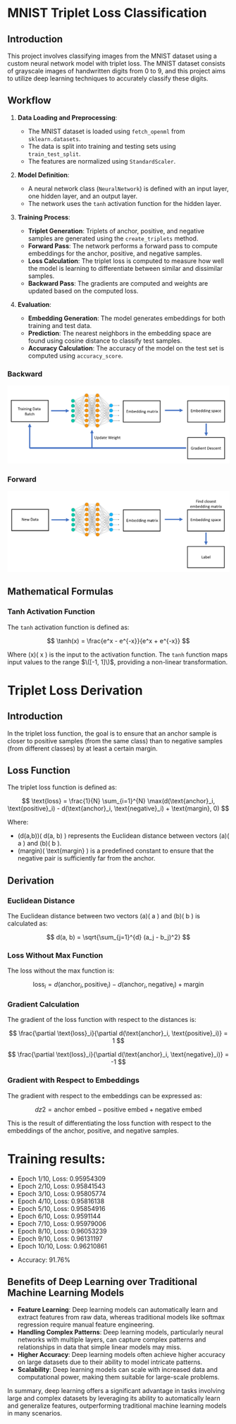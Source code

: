 # MNIST Triplet Loss Classification

## Introduction

This project involves classifying images from the MNIST dataset using a custom neural network model with triplet loss. The MNIST dataset consists of grayscale images of handwritten digits from 0 to 9, and this project aims to utilize deep learning techniques to accurately classify these digits.

## Workflow

1. **Data Loading and Preprocessing**:
   - The MNIST dataset is loaded using `fetch_openml` from `sklearn.datasets`.
   - The data is split into training and testing sets using `train_test_split`.
   - The features are normalized using `StandardScaler`.

2. **Model Definition**:
   - A neural network class (`NeuralNetwork`) is defined with an input layer, one hidden layer, and an output layer.
   - The network uses the `tanh` activation function for the hidden layer.

3. **Training Process**:
   - **Triplet Generation**: Triplets of anchor, positive, and negative samples are generated using the `create_triplets` method.
   - **Forward Pass**: The network performs a forward pass to compute embeddings for the anchor, positive, and negative samples.
   - **Loss Calculation**: The triplet loss is computed to measure how well the model is learning to differentiate between similar and dissimilar samples.
   - **Backward Pass**: The gradients are computed and weights are updated based on the computed loss.

4. **Evaluation**:
   - **Embedding Generation**: The model generates embeddings for both training and test data.
   - **Prediction**: The nearest neighbors in the embedding space are found using cosine distance to classify test samples.
   - **Accuracy Calculation**: The accuracy of the model on the test set is computed using `accuracy_score`.

### Backward
![Alt text](Back_ward.png)

### Forward 
![Alt text](Forward.png)
## Mathematical Formulas

### Tanh Activation Function

The `tanh` activation function is defined as:

$$
\tanh(x) = \frac{e^x - e^{-x}}{e^x + e^{-x}}
$$

Where \(x\)\( x \) is the input to the activation function. The `tanh` function maps input values to the range $\([-1, 1]\)$, providing a non-linear transformation.



# Triplet Loss Derivation

## Introduction

In the triplet loss function, the goal is to ensure that an anchor sample is closer to positive samples (from the same class) than to negative samples (from different classes) by at least a certain margin. 

## Loss Function

The triplet loss function is defined as:

$$
\text{loss} = \frac{1}{N} \sum_{i=1}^{N} \max(d(\text{anchor}_i, \text{positive}_i) - d(\text{anchor}_i, \text{negative}_i) + \text{margin}, 0)
$$

Where:
- \(d(a,b)\)\( d(a, b) \) represents the Euclidean distance between vectors \(a\)\( a \) and \(b\)\( b \).
- \(margin\)\( \text{margin} \) is a predefined constant to ensure that the negative pair is sufficiently far from the anchor.

## Derivation

### Euclidean Distance

The Euclidean distance between two vectors \(a\)\( a \) and \(b\)\( b \) is calculated as:

$$
d(a, b) = \sqrt{\sum_{j=1}^{d} (a_j - b_j)^2}
$$

### Loss Without Max Function

The loss without the max function is:

$$
\text{loss}_i = d(\text{anchor}_i, \text{positive}_i) - d(\text{anchor}_i, \text{negative}_i) + \text{margin}
$$

### Gradient Calculation

The gradient of the loss function with respect to the distances is:

$$
\frac{\partial \text{loss}_i}{\partial d(\text{anchor}_i, \text{positive}_i)} = 1
$$

$$
\frac{\partial \text{loss}_i}{\partial d(\text{anchor}_i, \text{negative}_i)} = -1
$$

### Gradient with Respect to Embeddings

The gradient with respect to the embeddings can be expressed as:

$$
dz2 = \text{anchor embed} - \text{positive embed} + \text{negative embed}
$$

This is the result of differentiating the loss function with respect to the embeddings of the anchor, positive, and negative samples.



# Training results:
- Epoch 1/10, Loss: 0.95954309
- Epoch 2/10, Loss: 0.95841543
- Epoch 3/10, Loss: 0.95805774
- Epoch 4/10, Loss: 0.95816138
- Epoch 5/10, Loss: 0.95854916
- Epoch 6/10, Loss: 0.9591144
- Epoch 7/10, Loss: 0.95979006
- Epoch 8/10, Loss: 0.96053239
- Epoch 9/10, Loss: 0.96131197
- Epoch 10/10, Loss: 0.96210861
+ Accuracy: 91.76%

  
## Benefits of Deep Learning over Traditional Machine Learning Models

- **Feature Learning**: Deep learning models can automatically learn and extract features from raw data, whereas traditional models like softmax regression require manual feature engineering.
- **Handling Complex Patterns**: Deep learning models, particularly neural networks with multiple layers, can capture complex patterns and relationships in data that simple linear models may miss.
- **Higher Accuracy**: Deep learning models often achieve higher accuracy on large datasets due to their ability to model intricate patterns.
- **Scalability**: Deep learning models can scale with increased data and computational power, making them suitable for large-scale problems.

In summary, deep learning offers a significant advantage in tasks involving large and complex datasets by leveraging its ability to automatically learn and generalize features, outperforming traditional machine learning models in many scenarios.

